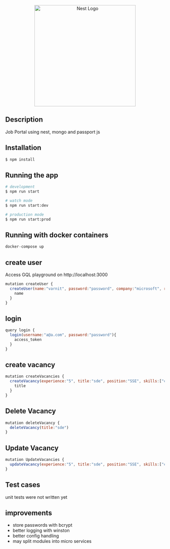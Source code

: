 <p align="center">
  <a href="http://nestjs.com/" target="blank"><img src="https://nestjs.com/img/logo_text.svg" width="320" alt="Nest Logo" /></a>
</p>


## Description
Job Portal using nest, mongo and passport js
## Installation

```bash
$ npm install
```

## Running the app

```bash
# development
$ npm run start

# watch mode
$ npm run start:dev

# production mode
$ npm run start:prod
```

## Running with docker containers 
```javascript
docker-compose up 
```

## create user 
Access GQL playground on http://localhost:3000
```javascript
mutation createUser {
  createUser(name:"varnit", password:"password", company:"microsoft", roles:["admin"], email:"a@a.com"){
    name
  }
}
```

## login 
```javascript
query login {
  login(username:"a@a.com", password:"password"){
    access_token
  }
}
```

## create vacancy
```javascript
mutation createVacancies {
  createVacancy(experience:"5", title:"sde", position:"SSE", skills:["c#"], description:"description", salary:"30000" ){
    title
  }
}
```

## Delete Vacancy
```javascript
mutation deleteVacancy {
  deleteVacancy(title:"sde")
}

```

## Update Vacancy
```javascript
mutation UpdateVacancies {
  updateVacancy(experience:"5", title:"sde", position:"SSE", skills:["c#"], description:"description", salary:"30000" )
}
```

## Test cases 
unit tests were not written yet

## improvements 
- store passwords with bcrypt
- better logging with winston
- better config handling
- may split modules into micro services